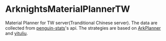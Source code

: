 # ArknightsMaterialPlannerTW
Material Planner for TW server(Tranditional Chinese server). The data are collected from [penguin-stats](https://penguin-stats.io/)'s api. The strategies are based on [ArkPlanner](https://github.com/penguin-statistics/ArkPlanner) and [yituliu](https://ark.yituliu.site/).